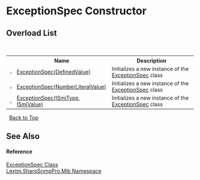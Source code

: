 # ExceptionSpec Constructor 
 


## Overload List
&nbsp;<table><tr><th></th><th>Name</th><th>Description</th></tr><tr><td>![Public method](media/pubmethod.gif "Public method")</td><td><a href="M_Lextm_SharpSnmpPro_Mib_ExceptionSpec__ctor">ExceptionSpec(DefinedValue)</a></td><td>
Initializes a new instance of the <a href="T_Lextm_SharpSnmpPro_Mib_ExceptionSpec">ExceptionSpec</a> class</td></tr><tr><td>![Public method](media/pubmethod.gif "Public method")</td><td><a href="M_Lextm_SharpSnmpPro_Mib_ExceptionSpec__ctor_2">ExceptionSpec(NumberLiteralValue)</a></td><td>
Initializes a new instance of the <a href="T_Lextm_SharpSnmpPro_Mib_ExceptionSpec">ExceptionSpec</a> class</td></tr><tr><td>![Public method](media/pubmethod.gif "Public method")</td><td><a href="M_Lextm_SharpSnmpPro_Mib_ExceptionSpec__ctor_1">ExceptionSpec(ISmiType, ISmiValue)</a></td><td>
Initializes a new instance of the <a href="T_Lextm_SharpSnmpPro_Mib_ExceptionSpec">ExceptionSpec</a> class</td></tr></table>&nbsp;
<a href="#exceptionspec-constructor">Back to Top</a>

## See Also


#### Reference
<a href="T_Lextm_SharpSnmpPro_Mib_ExceptionSpec">ExceptionSpec Class</a><br /><a href="N_Lextm_SharpSnmpPro_Mib">Lextm.SharpSnmpPro.Mib Namespace</a><br />